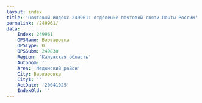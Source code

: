 ```yaml
---
layout: index
title: 'Почтовый индекс 249961: отделение почтовой связи Почты России'
permalink: /249961/
data:
    Index: 249961
    OPSName: Варваровка
    OPSType: О
    OPSSubm: 249830
    Region: 'Калужская область'
    Autonom: ''
    Area: 'Медынский район'
    City: Варваровка
    City1: ''
    ActDate: '20041025'
    IndexOld: ''
---
```

